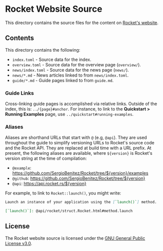 # Rocket Website Source

This directory contains the source files for the content on [Rocket's
website](https://rocket.rs).

## Contents

This directory contains the following:

  * `index.toml` - Source data for the index.
  * `overview.toml` - Source data for the overview page (`overview/`).
  * `news/index.toml` - Source data for the news page (`news/`).
  * `news/*.md` - News articles linked to from `news/index.toml`.
  * `guide/*.md` - Guide pages linked to from `guide.md`.

[Rocket Programming Guide]: https://rocket.rs/v0.5/guide/

### Guide Links

Cross-linking guide pages is accomplished via relative links. Outside of the
index, this is: `../{page}#anchor`. For instance, to link to the **Quickstart >
Running Examples** page, use `../quickstart#running-examples`.

### Aliases

Aliases are shorthand URLs that start with `@` (e.g, `@api`). They are used
throughout the guide to simplify versioning URLs to Rocket's source code and the
Rocket API. They are replaced at build time with a URL prefix. At present, the
following aliases are available, where `${version}` is Rocket's version string
at the time of compilation:

  * `@example`: https://github.com/SergioBenitez/Rocket/tree/${version}/examples
  * `@github`: https://github.com/SergioBenitez/Rocket/tree/${version}
  * `@api`: https://api.rocket.rs/${version}

For example, to link to `Rocket::launch()`, you might write:

```md
Launch an instance of your application using the [`launch()`] method.

[`launch()`]: @api/rocket/struct.Rocket.html#method.launch
```

## License

The Rocket website source is licensed under the [GNU General Public License v3.0](LICENSE).
